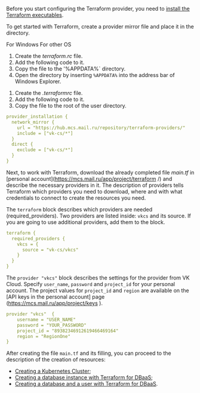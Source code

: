 Before you start configuring the Terraform provider, you need to [install the Terraform executables](/en/additionals/terraform/terraform-config-structure).

To get started with Terraform, create a provider mirror file and place it in the directory.

<tabs>
<tablist>
<tab>For Windows</tab>
<tab>For other OS</tab>
</tablist>
<tabpanel>

1. Create the _terraform.rc_ file.
2. Add the following code to it.
3. Copy the file to the '%APPDATA%` directory.
3. Open the directory by inserting `%APPDATA%` into the address bar of Windows Explorer.

</tabpanel>
<tabpanel>

1. Create the _.terraformrc_ file.
2. Add the following code to it.
3. Copy the file to the root of the user directory.

</tabpanel>
</tabs>

```yaml
provider_installation {
  network_mirror {
    url = "https://hub.mcs.mail.ru/repository/terraform-providers/"
    include = ["vk-cs/*"]
  }
  direct {
    exclude = ["vk-cs/*"]
  }
}
```
Next, to work with Terraform, download the already completed file _main.tf_ in [personal account](https://mcs.mail.ru/app/project/terraform /) and describe the necessary providers in it. The description of providers tells Terraform which providers you need to download, where and with what credentials to connect to create the resources you need.

The `terraform` block describes which providers are needed (required_providers). Two providers are listed inside: `vkcs` and its source. If you are going to use additional providers, add them to the block.

``` yaml
terraform {
  required_providers {
    vkcs = {
      source = "vk-cs/vkcs"
    }
  }
}
```

The `provider "vkcs"` block describes the settings for the provider from VK Cloud. Specify `user_name`, `password` and `project_id` for your personal account. The project values for `project_id` and `region` are available on the [API keys in the personal account] page (https://mcs.mail.ru/app/project/keys ).

``` yaml
provider "vkcs"  {
    username = "USER_NAME"
    password = "YOUR_PASSWORD"
    project_id = "89382346912619466469164"
    region = "RegionOne"
}
```

After creating the file `main.tf` and its filling, you can proceed to the description of the creation of resources:

- [Creating a Kubernetes Cluster](/ru/base/k8s/k8s-terraform/k8s-terraform-create );
- [Creating a database instance with Terraform for DBaaS](/dbs/dbaas/api/working-with-terraform );
- [Creating a database and a user with Terraform for DBaaS](/ru/dbs/dbaas/api/terraform-provider-vk-cs ).
